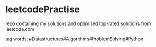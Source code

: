 # leetcodePractise

repo containing my solutions and optimised top-rated solutions from leetcode.com

tag words: #Datastructures#Algorithms#ProblemSolving#Python
